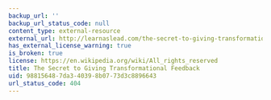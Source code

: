 ```yaml
---
backup_url: ''
backup_url_status_code: null
content_type: external-resource
external_url: http://learnaslead.com/the-secret-to-giving-transformational-feedback/
has_external_license_warning: true
is_broken: true
license: https://en.wikipedia.org/wiki/All_rights_reserved
title: The Secret to Giving Transformational Feedback
uid: 98815648-7da3-4039-8b07-73d3c8896643
url_status_code: 404
---
```

